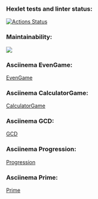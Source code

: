 ### Hexlet tests and linter status:
[![Actions Status](https://github.com/DaryaSHCH/java-project-61/workflows/hexlet-check/badge.svg)](https://github.com/DaryaSHCH/java-project-61/actions)
### Maintainability:
<a  href=https://codeclimate.com/github/DaryaSHCH/java-project-61/maintainability><img  src=https://api.codeclimate.com/v1/badges/be335915bedd2a8f269e/maintainability  /></a>

### Asciinema EvenGame:
[EvenGame](https://asciinema.org/a/PKLzeYjVWcc9U7gQoGtsfzzms)

### Asciinema CalculatorGame:
[CalculatorGame](https://asciinema.org/a/vRHxby7B3zIsDmLaOTWNiYkRJ)

### Asciinema GCD:
[GCD](https://asciinema.org/a/Gx9HqfsONwLTV4WXaULR5IJGC)

### Asciinema Progression:
[Progression](https://asciinema.org/a/54eQBCx1IQ9M6NwaYseyuwsAv)

### Asciinema Prime:
[Prime](https://asciinema.org/a/iBTnV8H2HbYJs97DOeWc7yvB2)




